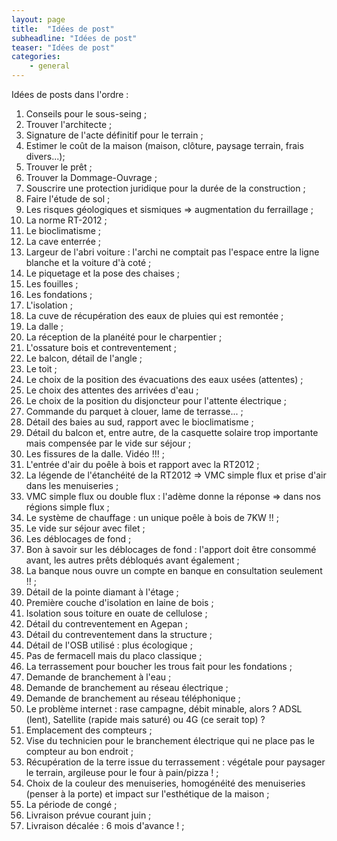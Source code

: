 ```yaml
---
layout: page
title:  "Idées de post"
subheadline: "Idées de post"
teaser: "Idées de post"
categories:
    - general
---
```

Idées de posts dans l'ordre :

1. Conseils pour le sous-seing ;
1. Trouver l'architecte ;
1. Signature de l'acte définitif pour le terrain ;
1. Estimer le coût de la maison (maison, clôture, paysage terrain, frais divers...);
1. Trouver le prêt ;
1. Trouver la Dommage-Ouvrage ;
1. Souscrire une protection juridique pour la durée de la construction ;
1. Faire l'étude de sol ;
1. Les risques géologiques et sismiques => augmentation du ferraillage ;
1. La norme RT-2012 ;
1. Le bioclimatisme ;
1. La cave enterrée ;
1. Largeur de l'abri voiture : l'archi ne comptait pas l'espace entre la ligne blanche et  la voiture d'à coté ;
1. Le piquetage et la pose des chaises ;
1. Les fouilles ;
1. Les fondations ;
1. L'isolation ;
1. La cuve de récupération des eaux de pluies qui est remontée ;
1. La dalle ;
1. La réception de la planéité pour le charpentier ;
1. L'ossature bois et contreventement ;
1. Le balcon, détail de l'angle ;
1. Le toit ;
1. Le choix de la position des évacuations des eaux usées (attentes) ;
1. Le choix des attentes des arrivées d'eau ;
1. Le choix de la position du disjoncteur pour l'attente électrique ;
1. Commande du parquet à clouer, lame de terrasse... ;
1. Détail des baies au sud, rapport avec le bioclimatisme ;
1. Détail du balcon et, entre autre, de la casquette solaire trop importante mais compensée par le vide sur séjour ;
1. Les fissures de la dalle. Vidéo !!! ;
1. L'entrée d'air du poêle à bois et rapport avec la RT2012 ;
1. La légende de l'étanchéité de la RT2012 => VMC simple flux et prise d'air dans les menuiseries ;
1. VMC simple flux ou double flux : l'adème donne la réponse => dans nos régions simple flux ;
1. Le système de chauffage : un unique poêle à bois de 7KW !! ;
1. Le vide sur séjour avec filet ;
1. Les déblocages de fond ;
1. Bon à savoir sur les déblocages de fond : l'apport doit être consommé avant, les autres prêts débloqués avant également ;
1. La banque nous ouvre un compte en banque en consultation seulement !! ;
1. Détail de la pointe diamant à l'étage ;
1. Première couche d'isolation en laine de bois ;
1. Isolation sous toiture en ouate de cellulose ;
1. Détail  du contreventement en Agepan ;
1. Détail du contreventement dans la structure ;
1. Détail de l'OSB utilisé : plus écologique ;
1. Pas de fermacell mais du placo classique ;
1. La terrassement pour boucher les trous fait pour les fondations ;
1. Demande de branchement à l'eau ;
1. Demande de branchement au réseau électrique ;
1. Demande de branchement au réseau téléphonique ;
1. Le problème internet : rase campagne, débit minable, alors ? ADSL (lent), Satellite (rapide mais saturé) ou 4G (ce serait top) ?
1. Emplacement des compteurs ;
1. Vise du technicien pour le branchement électrique qui ne place pas le compteur au bon endroit ;
1. Récupération de la terre issue du terrassement : végétale pour paysager le terrain, argileuse pour le four à pain/pizza !  ;
1. Choix de la couleur des menuiseries, homogénéité des menuiseries (penser à la porte) et impact sur l'esthétique de  la maison ;
1. La période de congé ;
1. Livraison prévue courant juin ;
1. Livraison décalée : 6 mois d'avance ! ;


